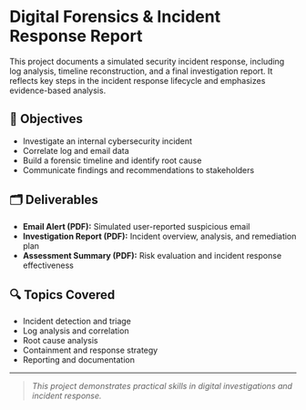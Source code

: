 # Digital Forensics & Incident Response Report

This project documents a simulated security incident response, including log analysis, timeline reconstruction, and a final investigation report. It reflects key steps in the incident response lifecycle and emphasizes evidence-based analysis.

## 🧠 Objectives

- Investigate an internal cybersecurity incident
- Correlate log and email data
- Build a forensic timeline and identify root cause
- Communicate findings and recommendations to stakeholders

## 🗂️ Deliverables

- **Email Alert (PDF):** Simulated user-reported suspicious email  
- **Investigation Report (PDF):** Incident overview, analysis, and remediation plan  
- **Assessment Summary (PDF):** Risk evaluation and incident response effectiveness

## 🔍 Topics Covered

- Incident detection and triage
- Log analysis and correlation
- Root cause analysis
- Containment and response strategy
- Reporting and documentation

---

> *This project demonstrates practical skills in digital investigations and incident response.*

